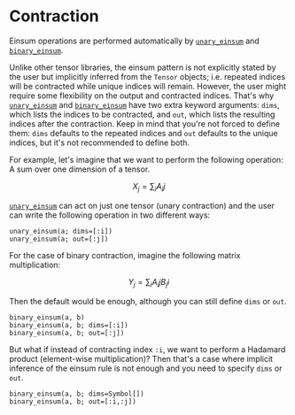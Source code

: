 # Contraction

Einsum operations are performed automatically by [`unary_einsum`](@ref) and [`binary_einsum`](@ref).

Unlike other tensor libraries, the einsum pattern is not explicitly stated by the user but implicitly inferred from the `Tensor` objects; i.e. repeated indices will be contracted while unique indices will remain.
However, the user might require some flexibility on the output and contracted indices.
That's why [`unary_einsum`](@ref) and [`binary_einsum`](@ref) have two extra keyword arguments: `dims`, which lists the indices to be contracted, and `out`, which lists the resulting indices after the contraction.
Keep in mind that you're not forced to define them: `dims` defaults to the repeated indices and `out` defaults to the unique indices, but it's not recommended to define both.

For example, let's imagine that we want to perform the following operation: A sum over one dimension of a tensor.

```math
X_j = \sum_i A_ij
```

[`unary_einsum`](@ref) can act on just one tensor (unary contraction) and the user can write the following operation in two different ways:

```@repl tensor
unary_einsum(a; dims=[:i])
unary_einsum(a; out=[:j])
```

For the case of binary contraction, imagine the following matrix multiplication:

```math
Y_j = \sum_i A_ij B_ji
```

Then the default would be enough, although you can still define `dims` or `out`.

```@repl tensor
binary_einsum(a, b)
binary_einsum(a, b; dims=[:i])
binary_einsum(a, b; out=[:j])
```

But what if instead of contracting index `:i`, we want to perform a Hadamard product (element-wise multiplication)? Then that's a case where implicit inference of the einsum rule is not enough and you need to specify `dims` or `out`.

```@repl tensor
binary_einsum(a, b; dims=Symbol[])
binary_einsum(a, b; out=[:i,:j])
```
